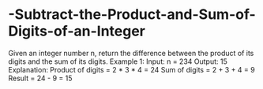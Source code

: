 # -Subtract-the-Product-and-Sum-of-Digits-of-an-Integer
Given an integer number n, return the difference between the product of its digits and the sum of its digits.     Example 1:  Input: n = 234 Output: 15  Explanation:  Product of digits = 2 * 3 * 4 = 24  Sum of digits = 2 + 3 + 4 = 9  Result = 24 - 9 = 15
